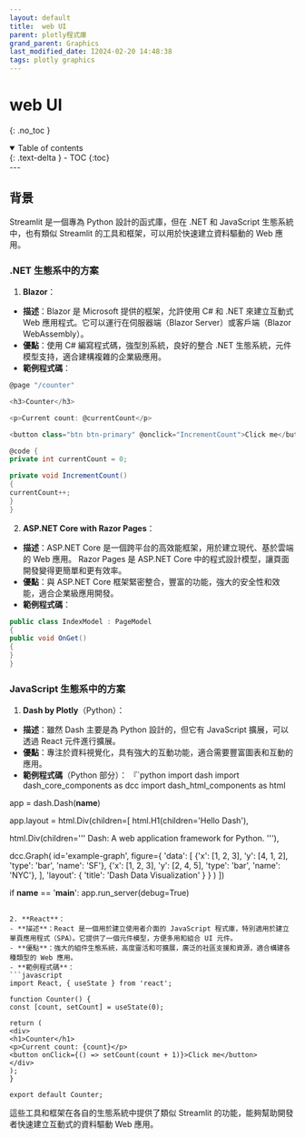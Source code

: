 ```yaml
---
layout: default
title:  web UI
parent: plotly程式庫
grand_parent: Graphics
last_modified_date: I2024-02-20 14:48:38
tags: plotly graphics
---
```


#  web UI
{: .no_toc }

<details open markdown="block">
  <summary>
    Table of contents
  </summary>
  {: .text-delta }
- TOC
{:toc}
</details>
---

## 背景

Streamlit 是一個專為 Python 設計的函式庫，但在 .NET 和 JavaScript 生態系統中，也有類似 Streamlit 的工具和框架，可以用於快速建立資料驅動的 Web 應用。

### .NET 生態系中的方案

1. **Blazor**：
 - **描述**：Blazor 是 Microsoft 提供的框架，允許使用 C# 和 .NET 來建立互動式 Web 應用程式。它可以運行在伺服器端（Blazor Server）或客戶端（Blazor WebAssembly）。
 - **優點**：使用 C# 編寫程式碼，強型別系統，良好的整合 .NET 生態系統，元件模型支持，適合建構複雜的企業級應用。
 - **範例程式碼**：
 ```csharp
 @page "/counter"

 <h3>Counter</h3>

 <p>Current count: @currentCount</p>

 <button class="btn btn-primary" @onclick="IncrementCount">Click me</button>

 @code {
 private int currentCount = 0;

 private void IncrementCount()
 {
 currentCount++;
 }
 }
 ```

2. **ASP.NET Core with Razor Pages**：
 - **描述**：ASP.NET Core 是一個跨平台的高效能框架，用於建立現代、基於雲端的 Web 應用。 Razor Pages 是 ASP.NET Core 中的程式設計模型，讓頁面開發變得更簡單和更有效率。
 - **優點**：與 ASP.NET Core 框架緊密整合，豐富的功能，強大的安全性和效能，適合企業級應用開發。
 - **範例程式碼**：
 ```csharp
 public class IndexModel : PageModel
 {
 public void OnGet()
 {
 }
 }
 ```

### JavaScript 生態系中的方案

1. **Dash by Plotly**（Python）：
 - **描述**：雖然 Dash 主要是為 Python 設計的，但它有 JavaScript 擴展，可以透過 React 元件進行擴展。
 - **優點**：專注於資料視覺化，具有強大的互動功能，適合需要豐富圖表和互動的應用。
 - **範例程式碼**（Python 部分）：
 『`python
 import dash
 import dash_core_components as dcc
 import dash_html_components as html

 app = dash.Dash(__name__)

 app.layout = html.Div(children=[
 html.H1(children='Hello Dash'),

 html.Div(children='''
 Dash: A web application framework for Python.
 '''),

 dcc.Graph(
 id='example-graph',
 figure={
 'data': [
 {'x': [1, 2, 3], 'y': [4, 1, 2], 'type': 'bar', 'name': 'SF'},
 {'x': [1, 2, 3], 'y': [2, 4, 5], 'type': 'bar', 'name': 'NYC'},
 ],
 'layout': {
 'title': 'Dash Data Visualization'
 }
 }
 )
 ])

 if __name__ == '__main__':
 app.run_server(debug=True)
 ```

2. **React**：
 - **描述**：React 是一個用於建立使用者介面的 JavaScript 程式庫，特別適用於建立單頁應用程式（SPA）。它提供了一個元件模型，方便多用和組合 UI 元件。
 - **優點**：強大的組件生態系統，高度靈活和可擴展，廣泛的社區支援和資源，適合構建各種類型的 Web 應用。
 - **範例程式碼**：
 ```javascript
 import React, { useState } from 'react';

 function Counter() {
 const [count, setCount] = useState(0);

 return (
 <div>
 <h1>Counter</h1>
 <p>Current count: {count}</p>
 <button onClick={() => setCount(count + 1)}>Click me</button>
 </div>
 );
 }

 export default Counter;
 ```

這些工具和框架在各自的生態系統中提供了類似 Streamlit 的功能，能夠幫助開發者快速建立互動式的資料驅動 Web 應用。

